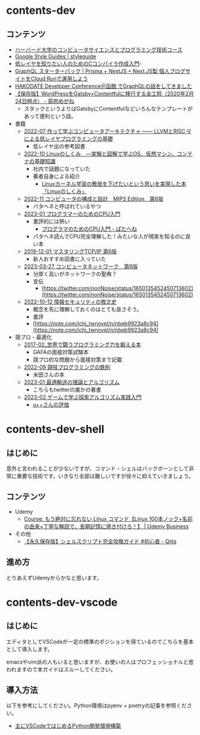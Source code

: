 # contents-dev

## コンテンツ

- [ハーバード大学のコンピュータサイエンスとプログラミング技術コース](https://cs50.jp/)
- [Google Style Guides | styleguide](https://google.github.io/styleguide)
- [低レイヤを知りたい人のためのCコンパイラ作成入門](https://www.sigbus.info/compilerbook)-
- [GraphQL スターターパック | Prisma + NestJS + Next.JS製 個人ブログサイトをCloud Runで運用しよう](https://zenn.dev/waddy/books/graphql-nestjs-nextjs-bootcamp)
- [HAKODATE Developer Conference＠函館 でGraphQLの話をしてきました](https://dev.classmethod.jp/articles/hakodate-developer-conference-graphql/)
- [【保存版】WordPressをGatsby+Contentfulに移行する全工程（2020年2月24日時点） - 筋肉めがね](https://kinnikumegane.com/posts/howtomigratefromwordpresstogatsby/)
  - スタックというよりはGatsbyにContentfulなどいろんなテンプレートがあって便利という話。
- 書籍
    - [2022-07 作って学ぶコンピュータアーキテクチャ —— LLVMとRISC-Vによる低レイヤプログラミングの基礎](https://www.amazon.co.jp/dp/4297129140)
      - 低レイヤ出の参考図書
    - [2022-10 Linuxのしくみ　―実験と図解で学ぶOS、仮想マシン、コンテナの基礎知識](https://www.amazon.co.jp/dp/B0BG8J5QJ1)
      - 社内で話題になっていた
      - 著者自身による紹介
        - [Linuxカーネル学習の敷居を下げたいという思いを実現した本 「Linuxのしくみ」](https://speakerdeck.com/sat/linuxkaneruxue-xi-nofu-ju-woxia-getaitoiusi-iwoshi-xian-sitaben-linuxnosikumi)
    - [2022-11 コンピュータの構成と設計　MIPS Edition　第6版](https://www.amazon.co.jp/dp/B0BLTQS81T)
      - パタヘネと呼ばれているやつ
    - [2023-01 プログラマーのためのCPU入門](https://www.amazon.co.jp/dp/4908686165)
      - 書評的には熱い
        - [プログラマのためのCPU入門 - ぱたへね](https://natsutan.hatenablog.com/entry/2023/02/23/093741)
      - パタヘネ読んでCPU完全理解した！みたいな人が現実を知るのに良い本
    - [2019-12-01 マスタリングTCP/IP 第6版](https://www.amazon.co.jp/dp/4274224473)
        - 新人おすすめ図書に入っていた
    - [2023-03-27 コンピュータネットワーク　第6版](https://bookplus.nikkei.com/atcl/catalog/23/03/16/00728/)
        - 分厚く高いがネットワークの聖典？
        - 宣伝
            - [https://twitter.com/nonNoise/status/1650135452450713602](https://twitter.com/nonNoise/status/1650135452450713602)
    - [2022-10-12 情報セキュリティの敗北史](https://www.amazon.co.jp/dp/4826902433)
        - 概念を先に理解しておくのはとても良さそう。
        - 書評
        - [https://note.com/ichi_twnovel/n/nbeb9923a8c94](https://note.com/ichi_twnovel/n/nbeb9923a8c94)
- 競プロ・最適化
  - [2017-02_世界で闘うプログラミング力を鍛える本](https://book.mynavi.jp/ec/products/detail/id=65354)
    - GAFAの面接対策試験本
    - 競プロ的な問題から面接対策まで記載
  - [2022-09 競技プログラミングの鉄則](https://www.amazon.co.jp/dp/483997750X)
    - 米田さんの本
  - [2023-01 最適輸送の理論とアルゴリズム](https://www.amazon.co.jp/dp/4065305144)
    - こちらもtwitterの誰かの著書
  - [2023-02 ゲームで学ぶ探索アルゴリズム実践入門](https://www.amazon.co.jp/dp/4297133601)
    - [u++さんの評価](https://twitter.com/upura0/status/1632027942841913344)

# contents-dev-shell

## はじめに

意外と言われることが少ないですが、コマンド・シェルはバックボーンとして非常に重要な技術です。いきなり全部は難しいですが徐々に抑えていきましょう。

## コンテンツ

- Udemy
    - [Course: もう絶対に忘れない Linux コマンド【Linux 100本ノック+名前の由来+丁寧な解説で、長期記憶に焼き付けろ！】 | Udemy Business](https://classmethodjp.udemy.com/course/linux100test/learn/lecture/24670104#overview)
- その他
    - [【永久保存版】シェルスクリプト完全攻略ガイド #初心者 - Qiita](https://qiita.com/osw_nuco/items/a5d7173c1e443030875f)

## 進め方

とりあえずUdemyからかなと思います。

# contents-dev-vscode

## はじめに

エディタとしてVSCodeが一定の標準のポジションを得ているのでこちらを基本として導入します。

emacsやvim派の人もいると思いますが、お使いの人はプロフェッショナルと思われますので本ガイドはスルーしてください。

## 導入方法

以下を参考にしてください。Python環境はpyenv + poetryの記事を参照ください。

- [主にVSCodeではじめるPython開発環境構築](https://dev.classmethod.jp/articles/python-vscode-plugin/)
